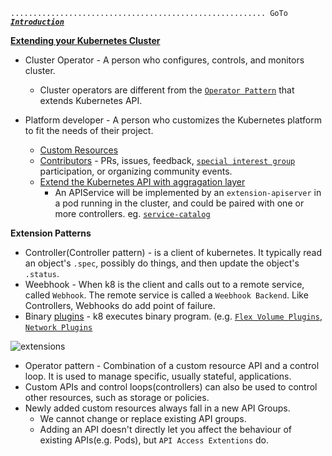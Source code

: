 `......................................................... GoTo` [***`Introduction`***](README.md)


**[Extending your Kubernetes Cluster](https://kubernetes.io/docs/concepts/extend-kubernetes/extend-cluster/)**

- Cluster Operator - A person who configures, controls, and monitors cluster.
  - Cluster operators are different from the [`Operator Pattern`](https://coreos.com/operators/) that extends Kubernetes API.

- Platform developer - A person who customizes the Kubernetes platform to fit the needs of their project.
  - [Custom Resources](https://kubernetes.io/docs/concepts/extend-kubernetes/api-extension/custom-resources/)
  - [Contributors](https://kubernetes.io/docs/reference/glossary/?all=true#term-contributor) - PRs, issues, feedback, [`special interest group`](https://github.com/kubernetes/community/blob/master/sig-list.md#master-sig-list) participation, or organizing community events.
  - [Extend the Kubernetes API with aggragation layer](https://kubernetes.io/docs/concepts/extend-kubernetes/api-extension/apiserver-aggregation/)
    - An  APIService will be implemented by an `extension-apiserver` in a pod running in the cluster, and could be paired with one or more controllers. eg. [`service-catalog`](https://github.com/kubernetes-sigs/service-catalog/blob/master/README.md)
    
**Extension Patterns**
  - Controller(Controller pattern) - is a client of kubernetes. It typically read an object's `.spec`, possibly do things, and then update the object's `.status`.
  - Weebhook - When k8 is the client and calls out to a remote service, called `Webhook`. The remote service is called a `Weebhook Backend`. Like Controllers, Webhooks do add point of failure.
  - Binary [plugins](https://kubernetes.io/docs/tasks/extend-kubectl/kubectl-plugins/) - k8 executes binary program. (e.g. [`Flex Volume Plugins`](https://github.com/kubernetes/community/blob/master/contributors/devel/sig-storage/flexvolume.md), [`Network Plugins`](https://kubernetes.io/docs/concepts/extend-kubernetes/compute-storage-net/network-plugins/)
  
  
  ![extensions ](https://docs.google.com/drawings/d/e/2PACX-1vQBRWyXLVUlQPlp7BvxvV9S1mxyXSM6rAc_cbLANvKlu6kCCf-kGTporTMIeG5GZtUdxXz1xowN7RmL/pub?w=960&h=720)
 
 
- Operator pattern - Combination of a custom resource API and a control loop. It is used to manage specific, usually stateful, applications. 
- Custom APIs and control loops(controllers) can also be used to control other resources, such as storage or policies.
- Newly added custom resources always fall in a new API Groups. 
  - We cannot change or replace existing API groups.
  - Adding an API doesn't directly let you affect the behaviour of existing APIs(e.g. Pods), but `API Access Extentions` do.
  
  